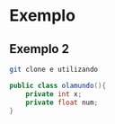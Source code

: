 # Exemplo

## Exemplo 2

```bash
git clone e utilizando 
```
```java
public class olamundo(){
    private int x;
    private float num;
}
```
